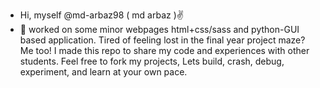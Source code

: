 -  Hi, myself @md-arbaz98 ( md arbaz )✌️
- 🍂 worked on some minor webpages html+css/sass and python-GUI based application.
    Tired of feeling lost in the final year project maze? Me too!
    I made this repo to share my code and experiences with other students.
    Feel free to fork my projects, Lets build, crash, debug, experiment, and learn at your own pace.

<!---
md-arbaz98/md-arbaz98 is a ✨ special ✨ repository because its `README.md` (this file) appears on your GitHub profile.
You can click the Preview link to take a look at your changes.
--->
